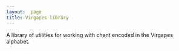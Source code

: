 ```yaml
---
layout:  page
title: Virgapes library
---
```


A library of utilities for working with chant encoded in the Virgapes alphabet.
